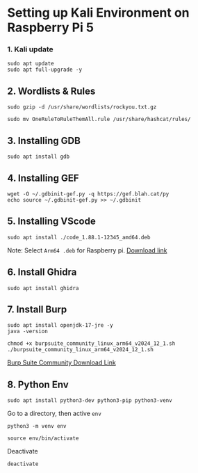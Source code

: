 # Setting up Kali Environment on Raspberry Pi 5

### 1. Kali update
```
sudo apt update
sudo apt full-upgrade -y
```

## 2. Wordlists & Rules

```
sudo gzip -d /usr/share/wordlists/rockyou.txt.gz
```

```
sudo mv OneRuleToRuleThemAll.rule /usr/share/hashcat/rules/
```

## 3. Installing GDB

```
sudo apt install gdb
```

## 4. Installing GEF
```
wget -O ~/.gdbinit-gef.py -q https://gef.blah.cat/py
echo source ~/.gdbinit-gef.py >> ~/.gdbinit
```

## 5. Installing VScode

```
sudo apt install ./code_1.88.1-12345_amd64.deb
```

Note: Select `Arm64 .deb` for Raspberry pi. [Download link](https://code.visualstudio.com/download)


## 6. Install Ghidra

```
sudo apt install ghidra
```

## 7. Install Burp
```
sudo apt install openjdk-17-jre -y
java -version
```
```
chmod +x burpsuite_community_linux_arm64_v2024_12_1.sh
./burpsuite_community_linux_arm64_v2024_12_1.sh
```

[Burp Suite Community Download Link](https://portswigger.net/burp/releases/professional-community-2024-12-1)

## 8. Python Env
```
sudo apt install python3-dev python3-pip python3-venv
```

Go to a directory, then active `env`
```
python3 -m venv env
```
```
source env/bin/activate
```
Deactivate
```
deactivate
```